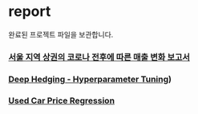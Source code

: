 # report

완료된 프로젝트 파일을 보관합니다.



### [서울 지역 상권의 코로나 전후에 따른 매출 변화 보고서](https://github.com/fa-ina-tic/report/tree/main/%EA%B5%AD%EB%B9%84%EC%A7%80%EC%9B%90%EA%B5%90%EC%9C%A1%20-%20%EC%84%9C%EC%9A%B8%20%EC%A7%80%EC%97%AD%20%EC%83%81%EA%B6%8C%EC%9D%98%20%EC%BD%94%EB%A1%9C%EB%82%98%20%EC%A0%84%ED%9B%84%EC%97%90%20%EB%94%B0%EB%A5%B8%20%EB%A7%A4%EC%B6%9C%20%EB%B3%80%ED%99%94%20%EB%B3%B4%EA%B3%A0%EC%84%9C)

### [Deep Hedging - Hyperparameter Tuning](https://github.com/fa-ina-tic/report/tree/main/DeepHedgingHyperparameterTuning))

### [Used Car Price Regression](https://github.com/fa-ina-tic/report/tree/main/UsedCarPriceRegression)





